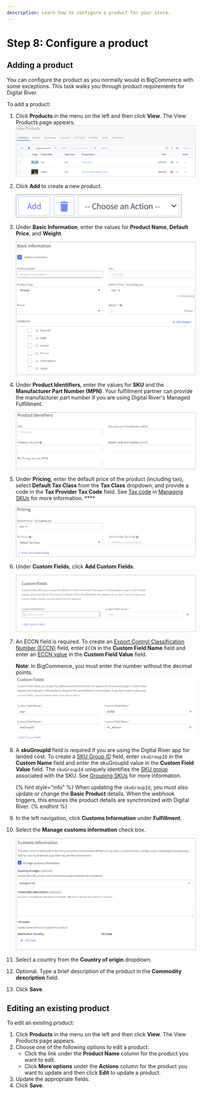 ```yaml
---
description: Learn how to configure a product for your store.
---
```


# Step 8: Configure a product

## Adding a product

You can configure the product as you normally would in BigCommerce with some exceptions. This task walks you through product requirements for Digital River.

To add a product:

1. Click **Products** in the menu on the left and then click **View**. The View Products page appears.\
   ![](../.gitbook/assets/View-Products.png)
2.  Click **Add** to create a new product.

    ![](../.gitbook/assets/Add.png)
3.  Under **Basic Information**, enter the values for **Product Name**, **Default Price**, and **Weight**.

    ![](../.gitbook/assets/Basic-Information.png)
4.  Under **Product Identifiers**, enter the values for **SKU** and the **Manufacturer Part Number (MPN)**. Your fulfillment partner can provide the manufacturer part number if you are using Digital River's Managed Fulfillment.

    ![](../.gitbook/assets/Product-Identifiers.png)
5.  Under **Pricing**, enter the default price of the product (including tax), select **Default Tax Class** from the **Tax Class** dropdown, and provide a code in the **Tax Provider Tax Code** field. See [Tax code](https://docs.digitalriver.com/digital-river-api/product-management/creating-and-updating-skus#tax-code) in [Managing SKUs](https://docs.digitalriver.com/digital-river-api/product-management/creating-and-updating-skus) for more information. ****&#x20;

    ![](../.gitbook/assets/Pricing.png)
6.  Under **Custom Fields**, click **Add Custom Fields**.

    <img src="../.gitbook/assets/Custom-Fields.png" alt="" data-size="original">
7.  An ECCN field is required. To create an [Export Control Classification Number (ECCN)](https://docs.digitalriver.com/digital-river-api/product-management/creating-and-updating-skus#eccn) field, enter `ECCN` in the **Custom Field Name** field and enter an [ECCN value](https://www.bis.doc.gov/index.php/licensing/commerce-control-list-classification/export-control-classification-number-eccn) in the **Custom Field Value** field.

    **Note**: In BigCommerce, you must enter the number without the decimal points.\
    ![](<../.gitbook/assets/Custom Fields (1).png>)
8.  A **skuGroupId** field is required if you are using the Digital River app for landed cost. To create a [SKU Group ID](https://docs.digitalriver.com/digital-river-api/product-management/creating-and-updating-skus#sku-group-identifier) field, enter `skuGroupID` in the **Custom Name** field and enter the skuGroupId value in the **Custom Field Value** field.  The `skuGroupId` uniquely identifies the [SKU group](https://www.digitalriver.com/docs/digital-river-api-reference/#tag/SKUs) associated with the SKU.  See [Grouping SKUs](https://docs.digitalriver.com/digital-river-api/product-management/setting-up-sku-groups) for more information.

    {% hint style="info" %}
    When updating the `skuGroupId`, you must also update or change the **Basic Product** details. When the webhook triggers, this ensures the product details are synchronized with Digital River.
    {% endhint %}
9. In the left navigation, click **Customs Information** under **Fulfillment**.
10. Select the **Manage customs information** check box.

    ![](<../.gitbook/assets/Customs Information.png>)
11. Select a country from the **Country of origin** dropdown.&#x20;
12. Optional. Type a brief description of the product in the **Commodity description** field.
13. Click **Save**.

## Editing an existing product

To edit an existing product:

1. Click **Products** in the menu on the left and then click **View**. The View Products page appears.
2. Choose one of the following options to edit a product:
   * Click the link under the **Product Name** column for the product you want to edit.
   * Click **More options** under the **Actions** column for the product you want to update and then click **Edit** to update a product.
3. Update the appropriate fields.
4. Click **Save**.
